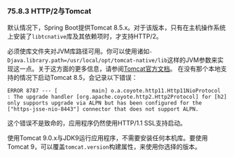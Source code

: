 ### 75.8.3 HTTP/2与Tomcat

默认情况下，Spring Boot提供Tomcat 8.5.x。对于该版本，只有在主机操作系统上安装了`libtcnative`库及其依赖项时，才支持HTTP/2。

必须使库文件夹对JVM库路径可用。你可以使用诸如`-Djava.library.path=/usr/local/opt/tomcat-native/lib`这样的JVM参数来实现这一点。关于这方面的更多信息，请参阅[Tomcat官方文档](https://tomcat.apache.org/tomcat-8.5-doc/apr.html)。
在没有那个本地支持的情况下启动Tomcat 8.5，会记录以下错误：
```
ERROR 8787 --- [           main] o.a.coyote.http11.Http11NioProtocol      : The upgrade handler [org.apache.coyote.http2.Http2Protocol] for [h2] only supports upgrade via ALPN but has been configured for the ["https-jsse-nio-8443"] connector that does not support ALPN.
```

这个错误不是致命的，应用程序仍然使用HTTP/1.1 SSL支持启动。

使用Tomcat 9.0.x与JDK9运行应用程序，不需要安装任何本机库。要使用Tomcat 9，可以覆盖`tomcat.version`构建属性，来使用你选择的版本。
